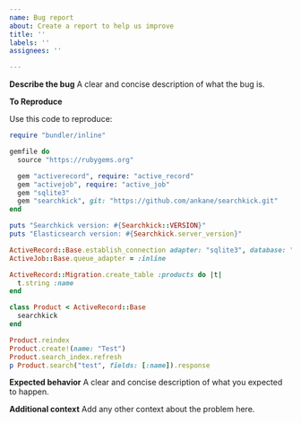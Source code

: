 ```yaml
---
name: Bug report
about: Create a report to help us improve
title: ''
labels: ''
assignees: ''

---
```


**Describe the bug**
A clear and concise description of what the bug is.

**To Reproduce**

Use this code to reproduce:

```ruby
require "bundler/inline"

gemfile do
  source "https://rubygems.org"

  gem "activerecord", require: "active_record"
  gem "activejob", require: "active_job"
  gem "sqlite3"
  gem "searchkick", git: "https://github.com/ankane/searchkick.git"
end

puts "Searchkick version: #{Searchkick::VERSION}"
puts "Elasticsearch version: #{Searchkick.server_version}"

ActiveRecord::Base.establish_connection adapter: "sqlite3", database: ":memory:"
ActiveJob::Base.queue_adapter = :inline

ActiveRecord::Migration.create_table :products do |t|
  t.string :name
end

class Product < ActiveRecord::Base
  searchkick
end

Product.reindex
Product.create!(name: "Test")
Product.search_index.refresh
p Product.search("test", fields: [:name]).response
```

**Expected behavior**
A clear and concise description of what you expected to happen.

**Additional context**
Add any other context about the problem here.
